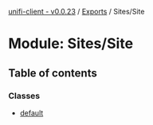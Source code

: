 [unifi-client - v0.0.23](../README.md) / [Exports](../modules.md) / Sites/Site

# Module: Sites/Site

## Table of contents

### Classes

- [default](../classes/sites_site.default.md)
